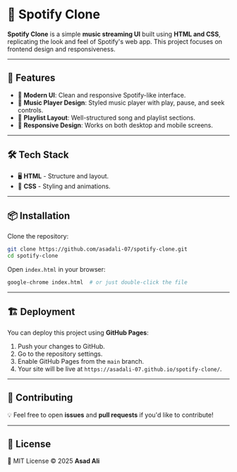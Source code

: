 # 🎵 Spotify Clone

**Spotify Clone** is a simple **music streaming UI** built using **HTML and CSS**, replicating the look and feel of Spotify's web app. This project focuses on frontend design and responsiveness.

---

## 🚀 Features

- 🎼 **Modern UI**: Clean and responsive Spotify-like interface.
- 🎵 **Music Player Design**: Styled music player with play, pause, and seek controls.
- 📂 **Playlist Layout**: Well-structured song and playlist sections.
- 📱 **Responsive Design**: Works on both desktop and mobile screens.

---

## 🛠️ Tech Stack

- 🖥️ **HTML** - Structure and layout.
- 🎨 **CSS** - Styling and animations.

---

## 📦 Installation

Clone the repository:
```bash
git clone https://github.com/asadali-07/spotify-clone.git
cd spotify-clone
```

Open `index.html` in your browser:
```bash
google-chrome index.html  # or just double-click the file
```

---

## 🏗️ Deployment

You can deploy this project using **GitHub Pages**:
1. Push your changes to GitHub.
2. Go to the repository settings.
3. Enable GitHub Pages from the `main` branch.
4. Your site will be live at `https://asadali-07.github.io/spotify-clone/`.

---

## 🤝 Contributing
💡 Feel free to open **issues** and **pull requests** if you'd like to contribute!

---

## 📄 License
📝 MIT License © 2025 **Asad Ali**
